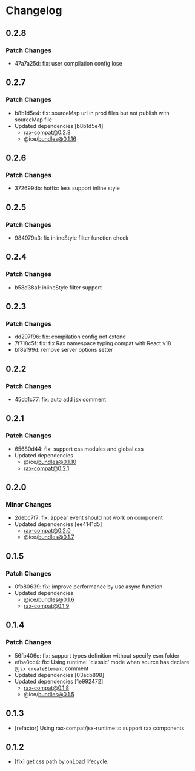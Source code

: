 # Changelog

## 0.2.8

### Patch Changes

- 47a7a25d: fix: user compilation config lose

## 0.2.7

### Patch Changes

- b8b1d5e4: fix: sourceMap url in prod files but not publish with sourceMap file
- Updated dependencies [b8b1d5e4]
  - rax-compat@0.2.8
  - @ice/bundles@0.1.16

## 0.2.6

### Patch Changes

- 372699db: hotfix: less support inline style

## 0.2.5

### Patch Changes

- 984979a3: fix inlineStyle filter function check

## 0.2.4

### Patch Changes

- b58d38a1: inlineStyle filter support

## 0.2.3

### Patch Changes

- dd297f96: fix: compilation config not extend
- 7f718c5f: fix: fix Rax namespace typing compat with React v18
- bf8af99d: remove server options setter

## 0.2.2

### Patch Changes

- 45cb1c77: fix: auto add jsx comment

## 0.2.1

### Patch Changes

- 65680d44: fix: support css modules and global css
- Updated dependencies
  - @ice/bundles@0.1.10
  - rax-compat@0.2.1

## 0.2.0

### Minor Changes

- 2debc7f7: fix: appear event should not work on component
- Updated dependencies [ee4141d5]
  - rax-compat@0.2.0
  - @ice/bundles@0.1.7

## 0.1.5

### Patch Changes

- 0fb80639: fix: improve performance by use async function
- Updated dependencies
  - @ice/bundles@0.1.6
  - rax-compat@0.1.9

## 0.1.4

### Patch Changes

- 56fb406e: fix: support types definition without specify esm folder
- efba0cc4: fix: Using runtime: 'classic' mode when source has declare `@jsx createElement` comment
- Updated dependencies [03acb898]
- Updated dependencies [1e992472]
  - rax-compat@0.1.8
  - @ice/bundles@0.1.5

## 0.1.3

- [refactor] Using rax-compat/jsx-runtime to support rax components

## 0.1.2

- [fix] get css path by onLoad lifecycle.
